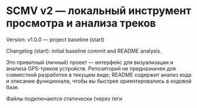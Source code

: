 # SCMV v2 — локальный инструмент просмотра и анализа треков

Version: v1.0.0 — project baseline (start)

Changelog (start): initial baseline commit and README analysis.

Это приватный (личный) проект — интерфейс для визуализации и анализа GPS-треков устройств. Репозиторий не предназначен для совместной разработки в текущем виде; README содержит анализ кода и описание функционала, чтобы вы быстрее ориентировались в кодовой базе.

Файлы подключаются статически (через теги <script> в `index.html`), сборок и пакетных менеджеров нет — всё запускается как статическая веб-страница или через простой локальный HTTP-сервер.

---

Содержание этого README:
- Обзор функций
- Ключевые файлы и их назначение
- Как запустить локально
- Внутренняя архитектура и взаимосвязи

---

## Обзор функций (что умеет приложение)

- Авторизация
   - В `ws.js` реализован WebSocket клиент, отправка/приём запросов и простая логика автологина (localStorage).

- Загрузка и отображение треков
   - Запросы: `Vehicle Track` (традиционный трек) и `Vehicle Track` с `_raw` флагом (points-only / raw track).
   - Отрисовка: треки рисуются как полигоны/полилинии в `device_track.js` (слои в `trackLayerGroup`).
   - Визуализация направлений (arrow-decorator) через `leaflet-polyline-decorator`.

- **Управление памятью** ⚠️ **[ВАЖНО]**
   - Автоматическая очистка данных при переключении устройств
   - Кнопка "🧹 Очистить память" для принудительной очистки
   - Мониторинг лимитов каждые 30 секунд
   - **Рекомендация:** при работе с несколькими устройствами по 10000+ записей используйте очистку памяти

- Выявление аномалий
   - В `device_track.js` есть логика выявления разрывов, бросков позиции, скорости и «вне границ» (out of bounds).
   - Аномалии добавляются в список и в таблицу (правая панель), с возможностью подсветки сегментов на карте.

- Старт/Стоп (Parking / Stops)
   - `stops.js` обрабатывает серверный ответ Start/Stop Accumulation и рисует маркеры стоянок в `parkingLayerGroup`.
   - Маркеры имеют всплывающие окна с деталями и кликом по записи в таблице можно перейти к маркеру.

- Ручное построение маршрута (route-mode)
   - `route.js` реализует "монопольный" режим построения маршрута: при включении маршрута клики по карте, трекам и маркерам добавляют точки маршрута (накапливаются до 25 точек).
   - Поддержка выстраивания маршрута по дорогам через OSRM (`buildRoadRoute`) и генерация ссылки на Google Maps (`buildGoogleMapsRouteManual`).
   - Управление: кнопка-переключатель (левый верх), сброс маршрута, удаление последней точки и отображение информации о маршруте.

- Таблицы и отчёты
   - Множество табличных представлений: аномалии, Device Log, Device Alarm, Full Device Track и отчёты по пробегам.
   - Универсальная утилита `populateTable` в `utils.js` для отрисовки таблиц.

- Удобства UI
   - Плавающая панель фильтров (выбор устройства, даты), адаптивные кнопки, drag-to-resize карты, toast-уведомления и вспомогательные кнопки.

---

## Ключевые файлы и их роли

- `index.html` — точка входа, подключение всех скриптов и CDN-зависимостей (Leaflet, polyline decorator), объявление DOM-панелей.
- `globals.js` — глобальные переменные, ссылки на DOM-элементы и начальная конфигурация (переменные состояния и слоёв карты).
- `map.js` — инициализация Leaflet-карты, кастомные контролы (route control, tracks/parking toggle), resize handle и вспомогательные UI-элементы.
- `route.js` — режим ручного построения маршрута, хранение точек, сборка маршрута по OSRM, сброс и отображение информации о маршруте.
- `device_track.js` — основная логика обработки треков: парсинг дат, построение полилиний, выявление аномалий, клики по трекам (показ ближайшей точки) и отрисовка старт/финиш маркеров.
- `stops.js` — обработка серверного ответа Start/Stop и отрисовка стоянок (маркер + popup + взаимодействия с таблицей).
- `mileage.js` — логика отчётов по пробегам (запросы, обработка и визуализация результатов). (см. файл для деталей)
- `device_log.js` — обработка и отображение логов устройства (UI таблицы и вспомогательные операции).
- `ws.js` — управляющий модуль WebSocket: отправка/приём команд, маршрутизация ответов к соответствующим обработчикам и обновление UI по полученным данным.
- `ui.js` — вспомогательная логика UI (кнопки, диалоги, копирование/сбросы, панели, стили кнопок).
- `utils.js` — утилитарные функции: парсинг дат, конвертации, вспомогательные рендереры таблиц и пр.
- `memory.js` — **[НОВОЕ]** система управления памятью для предотвращения утечек при загрузке больших объёмов данных.
- `style.css` — основной набор стилей.

---

## Как запустить локально

1. (Опционально) Клонируйте репозиторий:

    git clone https://github.com/OdenUA/SCMV-v2.git

2. Запустите простой локальный HTTP-сервер в корне проекта (рекомендуется):

    PowerShell (Windows):
    ```powershell
    cd "d:\scmv\SCMV v2"
    python -m http.server 8000
    # или (если есть npm): npx http-server -p 8000
    ```

3. Откройте http://localhost:8000 в браузере.

Примечание: приложение ожидает подключение WebSocket к адресу `wsUrl` (определён в `globals.js`). Для работы с реальным сервером убедитесь, что WebSocket сервер доступен и возвращает ожидаемые форматы ответов. В противном случае вы сможете тестировать отрисовку локальных треков, режим маршрута и UI без WS.

---

## Внутренняя архитектура и потоки данных

- WS → `ws.js`
   - Входящие сообщения поступают в `ws.js:onmessage`, где в зависимости от `data.name` они перенаправляются в соответствующие обработчики (vehicle lists, mileage, track, startstop и т.д.).

- Треки → `device_track.js`
   - Когда приходит ответ `Vehicle Track`, `ws.js` вызывает `processDeviceTrack(response)`.
   - `processDeviceTrack` разбивает точки на сегменты, рисует polylines, вычисляет аномалии и создаёт таблицу аномалий.

- Стоянки → `stops.js`
   - Серверный ответ Startstop Accumulation преобразуется в `startstopStops`, а затем `rebuildStopMarkers` рисует маркеры стоянок.

- Режим маршрута → `route.js`
   - При включении маршрута регистрируется «монопольный» обработчик кликов карты (`onRouteMapClick`). Во время режима подавляются попапы и клики по объектам перенаправляются на добавление точки маршрута. После формирования точек можно попытаться построить маршрут по дорогам через OSRM.

---
